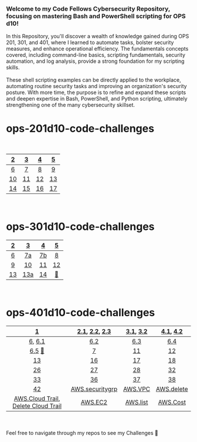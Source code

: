 ### Welcome to my Code Fellows Cybersecurity Repository, focusing on mastering Bash and PowerShell scripting for OPS d10!
In this Repository, you'll discover a wealth of knowledge gained during OPS 201, 301, and 401, where I learned to automate tasks, bolster security measures, and enhance operational efficiency. The fundamentals concepts covered, including command-line basics, scripting fundamentals, security automation, and log analysis, provide a strong foundation for my scripting skills.
<br>
<br>
These shell scripting examples can be directly applied to the workplace, automating routine security tasks and improving an organization's security posture. With more time, the purpose is to refine and expand these scripts and deepen expertise in Bash, PowerShell, and Python scripting, ultimately strengthening one of the many cybersecurity skillset.

# ops-201d10-code-challenges

<br>

| [2](index/201_2_my_first_bash_script.sh) | [3](index/201_3_functions.sh) | [4](index/201_4_arrays.sh) | [5](index/201_5_loops.sh) |
|:----------------------:|:-----------------------:|:----------------------:|:----------------------:|
| [6](index/201_6_conditionals.sh) | [7](index/201_7_system_information.sh) | [8](index/201_8_windows_batch_scripting.bat) | [9](index/201_9_log_retrieval_via_powershell.ps1) 
| [10](index/201_10_system_process_commands.ps1) | [11](index/201_11_automated_endpoint_configuration.ps1) | [12]() | [13](index/201_13_domain_analyzer.sh) 
| [14](index/201_14_github.md) | [15]() | [16]() | [17]()

<br>

# ops-301d10-code-challenges
| [2](index/301_2_append-date-time.sh) | [3](index/301_3_file-permissions.sh) | [4](index/301_4_conditional-in-menu-systems.sh) | [5](index/301_5_clearing-logs.sh) |
|:----------------------:|:-----------------------:|:----------------------:|:----------------------:|
| [6](index/301_6_bash-in-python.py) | [7a](index/301_7a_directory-creation.py) | [7b](301_7b_directory-creation.py) | [8](index/301_8_python-collections.py) 
| [9](index/301_9_python-conditional-statements.py) | [10](index/301_10_python-file-handling.py) | [11](index/301_11_psutil.py) | [12](index/301_12_python-rquest-library.py)
| [13](index/301_13_powershell-ad-automation.ps1) | [13a](index/301_13a_powershell-ad-automation.ps1) | [14](index/301_14_python-malware-analysis.py) | [🍓]()
<br>

# ops-401d10-code-challenges

| [1](401_1_Demo.py) | [2.1](index/401_2_challenge.py), [2.2](index/401_2_class.txt), [2.3](401_2_demo2.py) | [3.1](index/401_3_challenge.py), [3.2](401_3_class.txt) | [4.1](index/401_4_challenge.ps1), [4.2](401_4_challenge.py) |
|:----------------------:|:-----------------------:|:----------------------:|:----------------------:|
| [6](401_6_secret.txt), [6.1](401_6_1_challenge.py) | [6.2](401_6_2_challenge.py) | [6.3](index/401_6_3_challenge.py) | [6.4](index/401_6_4_challenge.py) 
| [6.5](index/401_6_5_challenge.py) [🍓](401_6_mysecret.key) | [7](index/401_7_challenge.py) | [11](index/401_11_challenge.py) | [12](index/401_12_challenge.py) 
| [13](index/401_13_challenge.py) | [16](index/401_16_challenge.py) | [17](index/401_17_challenge.py) | [18](index/401_18_challenge.py)
| [26](index/401_26_event_logging.py) | [27](index/401_27_event_logging_2.py) | [28](index/401_28_event_logging_3.py) | [32](index/401_32_detect_part2.py)
| [33](index/401_33_detect_part3.py) | [36](index/401_36_web_application_fingerprinting.py) | [37](index/401_37_sweets.py) | [38](index/401_38_description.py)
| [42](index/401_42_nmap.py) | [AWS.securitygrp](index/aws_securitygrp.sh) | [AWS.VPC](index/aws_vpc.sh) | [AWS.delete](index/aws_delete.sh)
| [AWS.Cloud Trail](index/aws_cloud_trail.sh), [Delete Cloud Trail](index/aws_delete_cloud_trail.sh) | [AWS.EC2](index/aws_ec2.sh) | [AWS.list](index/aws_list.sh) | [AWS.Cost](index/aws_cost.py)
<br>
<br>
Feel free to navigate through my repos to see my Challenges 🍓


